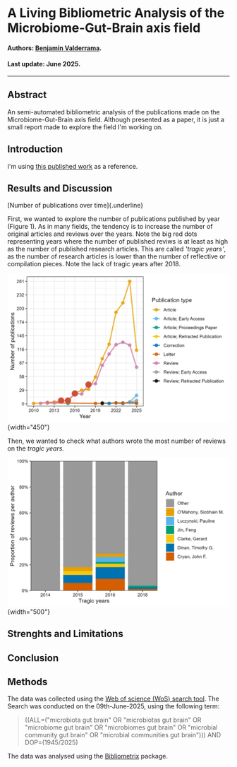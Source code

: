 # **A Living Bibliometric Analysis of the Microbiome-Gut-Brain axis field**

#### Authors: [Benjamin Valderrama](https://benjamin-valderrama.github.io/about.html).

#### Last update: June 2025.

------------------------------------------------------------------------

## Abstract

An semi-automated bibliometric analysis of the publications made on the Microbiome-Gut-Brain axis field. Although presented as a paper, it is just a small report made to explore the field I'm working on.

## Introduction

I'm using [this published work](https://pmc.ncbi.nlm.nih.gov/articles/PMC9119018/) as a reference.

## Results and Discussion

[Number of publications over time]{.underline}

First, we wanted to explore the number of publications published by year (Figure 1). As in many fields, the tendency is to increase the number of original articles and reviews over the years. Note the big red dots representing years where the number of published reviws is at least as high as the number of published research articles. This are called *'tragic years'*, as the number of research articles is lower than the number of reflective or compilation pieces. Note the lack of tragic years after 2018.

![**Figure 1: Number of publications per year by publication type.** Big red dots represent years where the number of published reviews (pink line) is at least as high as the number of published research articles (gold line).](outputs/pubs_over_years.jpg){width="450"}

Then, we wanted to check what authors wrote the most number of reviews on the *tragic years.*

![**Figure 2: Proportion of reviewes in the tragic years writen by authors with the highest number of reviewes.**](outputs/prop_authors_on_tragic_years.jpg){width="500"}

## Strenghts and Limitations

## Conclusion

## Methods

The data was collected using the [Web of science (WoS) search tool](https://www-webofscience-com.ucc.idm.oclc.org/wos/woscc/basic-search). The Search was conducted on the 09th-June-2025, using the following term:

> ((ALL=("microbiota gut brain" OR "microbiotas gut brain" OR "microbiome gut brain" OR "microbiomes gut brain" OR "microbial community gut brain" OR "microbial communities gut brain"))) AND DOP=(1945/2025)

The data was analysed using the [Bibliometrix](https://www.bibliometrix.org/home/) package.
